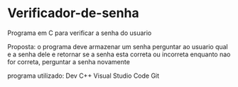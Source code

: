 # Verificador-de-senha
Programa em C para verificar a senha do usuario

Proposta:
o programa deve armazenar um senha
perguntar ao usuario qual e a senha dele
e retornar se a senha esta correta ou incorreta
enquanto nao for correta, perguntar a senha novamente

programa utilizado:
Dev C++
Visual Studio Code
Git
